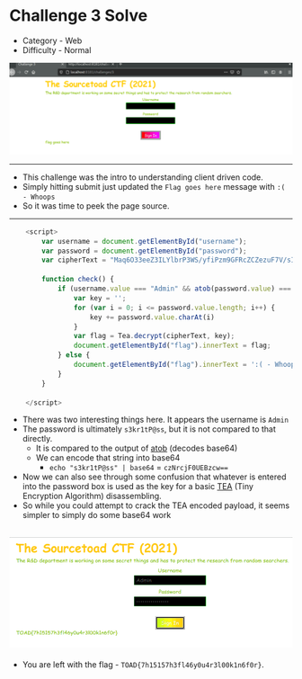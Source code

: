 # Challenge 3 Solve

 * Category - Web
 * Difficulty - Normal

![](challenge-3.png)

---

 * This challenge was the intro to understanding client driven code.
 * Simply hitting submit just updated the `Flag goes here` message with `:( - Whoops`
 * So it was time to peek the page source.

---
```javascript
    <script>
        var username = document.getElementById("username");
        var password = document.getElementById("password");
        var cipherText = "Maq6O33eeZ3ILYlbrP3WS/yfiPzm9GFRcZCZezuF7V/sIE/v"

        function check() {
            if (username.value === "Admin" && atob(password.value) === "s3kr1tP@ss") {
                var key = '';
                for (var i = 0; i <= password.value.length; i++) {
                    key += password.value.charAt(i)
                }
                var flag = Tea.decrypt(cipherText, key);
                document.getElementById("flag").innerText = flag;
            } else {
                document.getElementById("flag").innerText = ':( - Whoops';
            }
        }

    </script>
```

 * There was two interesting things here. It appears the username is `Admin`
 * The password is ultimately `s3kr1tP@ss`, but it is not compared to that directly.
   * It is compared to the output of [atob](https://developer.mozilla.org/en-US/docs/Web/API/atob) (decodes base64)
   * We can encode that string into base64
     * `echo "s3kr1tP@ss" | base64` = `czNrcjF0UEBzcw==`
 * Now we can also see through some confusion that whatever is entered into the password box is used as the key for a basic [TEA](https://en.wikipedia.org/wiki/Tiny_Encryption_Algorithm) (Tiny Encryption Algorithm) disassembling.
 * So while you could attempt to crack the TEA encoded payload, it seems simpler to simply do some base64 work

![](challenge-3-solved.png)
---

 * You are left with the flag - `TOAD{7h15157h3fl46y0u4r3l00k1n6f0r}`.